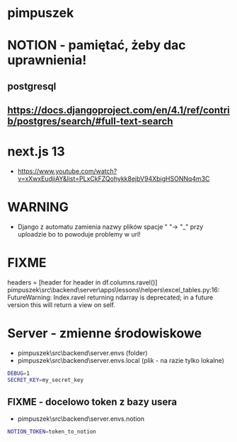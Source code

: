 # pimpuszek

# NOTION - pamiętać, żeby dac uprawnienia!

## postgresql

## https://docs.djangoproject.com/en/4.1/ref/contrib/postgres/search/#full-text-search

# next.js 13

- https://www.youtube.com/watch?v=xXwxEudjiAY&list=PLxCkFZQohykk8ejbV94XbigHSONNq4m3C

# WARNING

- Django z automatu zamienia nazwy plików spacje " "-> "\_" przy uploadzie bo to powoduje problemy w url!

# FIXME

headers = [header for header in df.columns.ravel()]
pimpuszek\src\backend\server\apps\lessons\helpers\excel_tables.py:16: FutureWarning: Index.ravel returning ndarray is deprecated; in a future version this will return a view on self.

# Server - zmienne środowiskowe

- pimpuszek\src\backend\server\.envs (folder)
- pimpuszek\src\backend\server\.envs\.local (plik - na razie tylko lokalne)

```sh
DEBUG=1
SECRET_KEY=my_secret_key
```

## FIXME - docelowo token z bazy usera

- pimpuszek\src\backend\server\.envs\.notion

```sh
NOTION_TOKEN=token_to_notion

```
